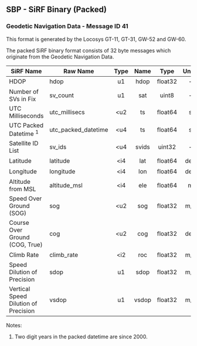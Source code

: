 ## SBP - SiRF Binary (Packed)

### Geodetic Navigation Data - Message ID 41

This format is generated by the Locosys GT-11, GT-31, GW-52 and GW-60. 

The packed SiRF binary format consists of 32 byte messages which originate from the Geodetic Navigation Data. 

| SiRF Name                            | Raw Name            | Type | Name  |  Type   | Units |     Resolution      |
| ------------------------------------ | ------------------- | :--: | :---: | :-----: | :---: | :-----------------: |
| HDOP                                 | hdop                |  u1  | hdop  | float32 |   -   | 2 x 10<sup>-1</sup> |
| Number of SVs in Fix                 | sv_count            |  u1  |  sat  |  uint8  |   -   |          -          |
| UTC Milliseconds                     | utc_millisecs       | <u2  |  ts   | float64 |   s   | 1 x 10<sup>-3</sup> |
| UTC Packed Datetime <sup>1</sup>     | utc_packed_datetime | <u4  |  ts   | float64 |   s   | 1 x 10<sup>-3</sup> |
| Satellite ID List                    | sv_ids              | <u4  | svids | uint32  |   -   |          -          |
| Latitude                             | latitude            | <i4  |  lat  | float64 |  deg  | 1 x 10<sup>-7</sup> |
| Longitude                            | longitude           | <i4  |  lon  | float64 |  deg  | 1 x 10<sup>-7</sup> |
| Altitude from MSL                    | altitude_msl        | <i4  |  ele  | float64 |   m   | 1 x 10<sup>-2</sup> |
| Speed Over Ground (SOG)              | sog                 | <u2  |  sog  | float32 |  m/s  | 1 x 10<sup>-2</sup> |
| Course Over Ground (COG, True)       | cog                 | <u2  |  cog  | float32 |  deg  | 1 x 10<sup>-2</sup> |
| Climb Rate                           | climb_rate          | <i2  |  roc  | float32 |  m/s  | 1 x 10<sup>-2</sup> |
| Speed Dilution of Precision          | sdop                |  u1  | sdop  | float32 |  m/s  | 1 x 10<sup>-2</sup> |
| Vertical Speed Dilution of Precision | vsdop               |  u1  | vsdop | float32 |  m/s  | 1 x 10<sup>-2</sup> |

Notes:

1. Two digit years in the packed datetime are since 2000.

